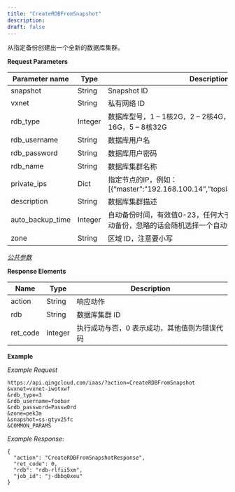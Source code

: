 ```yaml
---
title: "CreateRDBFromSnapshot"
description: 
draft: false
---
```




从指定备份创建出一个全新的数据库集群。

**Request Parameters**

| Parameter name | Type | Description | Required |
| --- | --- | --- | --- |
| snapshot | String | Snapshot ID | Yes |
| vxnet | String | 私有网络 ID | Yes |
| rdb_type | Integer | 数据库型号，1 – 1核2G，2 – 2核4G，3 – 4核8G，4 – 8核16G，5 – 8核32G | Yes |
| rdb_username | String | 数据库用户名 | Yes |
| rdb_password | String | 数据库用户密码 | Yes |
| rdb_name | String | 数据库集群名称 | No |
| private_ips | Dict | 指定节点的IP，例如：[{“master”:”192.168.100.14”,”topslave”:”192.168.100.17”}] | No |
| description | String | 数据库集群描述 | No |
| auto_backup_time | Integer | 自动备份时间，有效值0-23，任何大于23的整型值均表示关闭自动备份，忽略的话会随机选择一个自动备份时间 | No |
| zone | String | 区域 ID，注意要小写 | Yes |

[_公共参数_](../../../parameters/)

**Response Elements**

| Name | Type | Description |
| --- | --- | --- |
| action | String | 响应动作 |
| rdb | String | 数据库集群 ID |
| ret_code | Integer | 执行成功与否，0 表示成功，其他值则为错误代码 |

**Example**

_Example Request_

```
https://api.qingcloud.com/iaas/?action=CreateRDBFromSnapshot
&vxnet=vxnet-iwotxwf
&rdb_type=3
&rdb_username=foobar
&rdb_password=Passw0rd
&zone=pek3a
&snapshot=ss-gtyv25fc
&COMMON_PARAMS
```

_Example Response_:

```
{
  "action": "CreateRDBFromSnapshotResponse",
  "ret_code": 0,
  "rdb": "rdb-rlfii5xm",
  "job_id": "j-dbbq0xeu"
}
```
